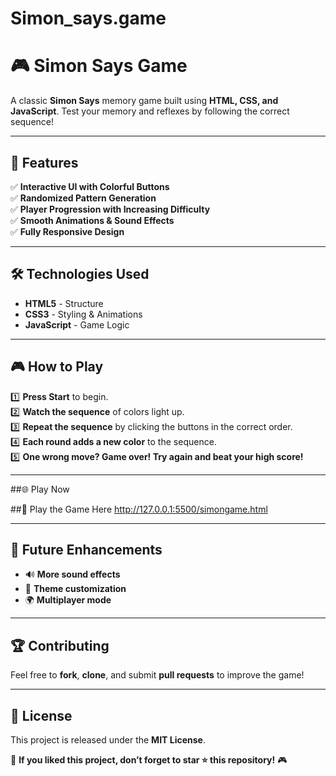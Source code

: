 # Simon_says.game

# 🎮 Simon Says Game

A classic **Simon Says** memory game built using **HTML, CSS, and JavaScript**. Test your memory and reflexes by following the correct sequence!

---

## 🚀 Features

✅ **Interactive UI with Colorful Buttons**  
✅ **Randomized Pattern Generation**  
✅ **Player Progression with Increasing Difficulty**  
✅ **Smooth Animations & Sound Effects**  
✅ **Fully Responsive Design**  

---

## 🛠️ Technologies Used

- **HTML5** - Structure
- **CSS3** - Styling & Animations
- **JavaScript** - Game Logic

---

## 🎮 How to Play

1️⃣ **Press Start** to begin.  
2️⃣ **Watch the sequence** of colors light up.  
3️⃣ **Repeat the sequence** by clicking the buttons in the correct order.  
4️⃣ **Each round adds a new color** to the sequence.  
5️⃣ **One wrong move? Game over! Try again and beat your high score!**  

---
##🌐 Play Now

##🔗 Play the Game Here
http://127.0.0.1:5500/simongame.html

---

## 🔮 Future Enhancements

- 🔊 **More sound effects**  
- 🎨 **Theme customization**  
- 🌍 **Multiplayer mode**  

---

## 🏆 Contributing

Feel free to **fork**, **clone**, and submit **pull requests** to improve the game!  

---

## 📜 License

This project is released under the **MIT License**.  

🌟 **If you liked this project, don’t forget to star ⭐ this repository!** 🎮

